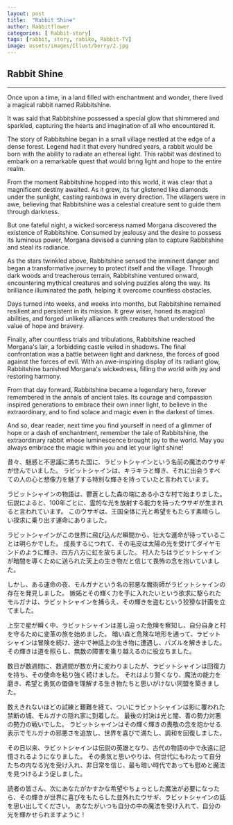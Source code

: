```yaml
---
layout: post
title:  "Rabbit Shine"
author: Rabbitflower
categories: [ Rabbit-story]
tags: [rabbit, story, rabiko, Rabbit-TV]
image: assets/images/Illust/berry/2.jpg
---
```


## Rabbit Shine  

---

Once upon a time, in a land filled with enchantment and wonder, there lived a magical rabbit named Rabbitshine.   
  <!--more-->
It was said that Rabbitshine possessed a special glow that shimmered and sparkled, capturing the hearts and imagination of all who encountered it.  
  
The story of Rabbitshine began in a small village nestled at the edge of a dense forest. Legend had it that every hundred years, a rabbit would be born with the ability to radiate an ethereal light. This rabbit was destined to embark on a remarkable quest that would bring light and hope to the entire realm.  
  
From the moment Rabbitshine hopped into this world, it was clear that a magnificent destiny awaited. As it grew, its fur glistened like diamonds under the sunlight, casting rainbows in every direction. The villagers were in awe, believing that Rabbitshine was a celestial creature sent to guide them through darkness.  
  
But one fateful night, a wicked sorceress named Morgana discovered the existence of Rabbitshine. Consumed by jealousy and the desire to possess its luminous power, Morgana devised a cunning plan to capture Rabbitshine and steal its radiance.  
  
As the stars twinkled above, Rabbitshine sensed the imminent danger and began a transformative journey to protect itself and the village. Through dark woods and treacherous terrain, Rabbitshine ventured onward, encountering mythical creatures and solving puzzles along the way. Its brilliance illuminated the path, helping it overcome countless obstacles.  
  
Days turned into weeks, and weeks into months, but Rabbitshine remained resilient and persistent in its mission. It grew wiser, honed its magical abilities, and forged unlikely alliances with creatures that understood the value of hope and bravery.  
  
Finally, after countless trials and tribulations, Rabbitshine reached Morgana's lair, a forbidding castle veiled in shadows. The final confrontation was a battle between light and darkness, the forces of good against the forces of evil. With an awe-inspiring display of its radiant glow, Rabbitshine banished Morgana's wickedness, filling the world with joy and restoring harmony.  
  
From that day forward, Rabbitshine became a legendary hero, forever remembered in the annals of ancient tales. Its courage and compassion inspired generations to embrace their own inner light, to believe in the extraordinary, and to find solace and magic even in the darkest of times.  
  
And so, dear reader, next time you find yourself in need of a glimmer of hope or a dash of enchantment, remember the tale of Rabbitshine, the extraordinary rabbit whose luminescence brought joy to the world. May you always embrace the magic within you and let your light shine!  
  
昔々、魅惑と不思議に満ちた国に、ラビットシャインという名前の魔法のウサギが住んでいました。 ラビットシャインは、キラキラと輝き、それに出会うすべての人の心と想像力を魅了する特別な輝きを持っていたと言われています。  
  
ラビットシャインの物語は、鬱蒼とした森の端にある小さな村で始まりました。 伝説によると、100年ごとに、霊的な光を放射する能力を持ったウサギが生まれると言われています。 このウサギは、王国全体に光と希望をもたらす素晴らしい探求に乗り出す運命にありました。  
  
ラビットシャインがこの世界に飛び込んだ瞬間から、壮大な運命が待っていることは明らかでした。 成長するにつれて、その毛皮は太陽の光を受けてダイヤモンドのように輝き、四方八方に虹を放ちました。 村人たちはラビットシャインが暗闇を導くために送られた天上の生き物だと信じて畏怖の念を抱いていました。  
  
しかし、ある運命の夜、モルガナという名の邪悪な魔術師がラビットシャインの存在を発見しました。 嫉妬とその輝く力を手に入れたいという欲求に駆られたモルガナは、ラビットシャインを捕らえ、その輝きを盗むという狡猾な計画を立てました。  
  
上空で星が瞬く中、ラビットシャインは差し迫った危険を察知し、自分自身と村を守るために変革の旅を始めました。 暗い森と危険な地形を通って、ラビットシャインは冒険を続け、途中で神話上の生き物に遭遇し、パズルを解きました。 その輝きは道を照らし、無数の障害を乗り越えるのに役立ちました。  
  
数日が数週間に、数週間が数か月に変わりましたが、ラビットシャインは回復力を持ち、その使命を粘り強く続けました。 それはより賢くなり、魔法の能力を磨き、希望と勇気の価値を理解する生き物たちと思いがけない同盟を築きました。  
  
数えきれないほどの試練と艱難を経て、ついにラビットシャインは影に覆われた禁断の城、モルガナの隠れ家に到着した。 最後の対決は光と闇、善の勢力対悪の勢力の戦いでした。 ラビットシャインはその輝く輝きの畏敬の念を抱かせる表示でモルガナの邪悪さを追放し、世界を喜びで満たし、調和を回復しました。  
  
その日以来、ラビットシャインは伝説の英雄となり、古代の物語の中で永遠に記憶されるようになりました。 その勇気と思いやりは、何世代にもわたって自分たちの内なる光を受け入れ、非日常を信じ、最も暗い時代であっても慰めと魔法を見つけるよう促しました。  
  
読者の皆さん、次にあなたがかすかな希望やちょっとした魔法が必要になったら、その輝きが世界に喜びをもたらした並外れたウサギ、ラビットシャインの話を思い出してください。 あなたがいつも自分の中の魔法を受け入れて、自分の光を輝かせられますように！  